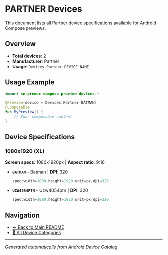 # PARTNER Devices

This document lists all Partner device specifications available for Android Compose previews.

## Overview

- **Total devices**: 2
- **Manufacturer**: Partner
- **Usage**: `Devices.Partner.DEVICE_NAME`

## Usage Example

```kotlin
import se.premex.compose.preview.devices.*

@Preview(device = Devices.Partner.BATMAN)
@Composable
fun MyPreview() {
    // Your composable content
}
```

## Device Specifications

### 1080x1920 (XL)

**Screen specs**: 1080x1920px | **Aspect ratio**: 9:16

- **`BATMAN`** - Batman | **DPI**: 320
  ```kotlin
  spec:width=1080,height=1920,unit=px,dpi=320
  ```

- **`UZW4054PTN`** - Uzw4054ptn | **DPI**: 320
  ```kotlin
  spec:width=1080,height=1920,unit=px,dpi=320
  ```

## Navigation

- [← Back to Main README](../../README.md)
- [📱 All Device Categories](../README.md)

---
*Generated automatically from Android Device Catalog*
